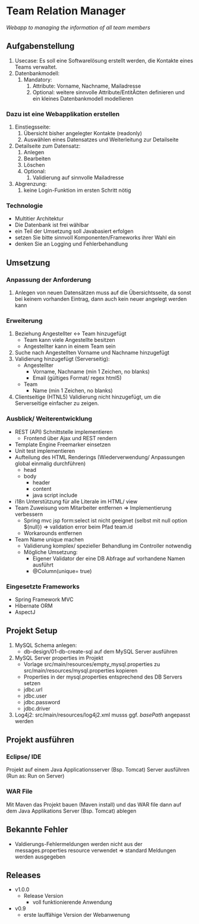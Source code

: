 # Team Relation Manager
_Webapp to managing the information of all team members_

## Aufgabenstellung
1. Usecase: Es soll eine Softwarelösung erstellt werden, die Kontakte eines Teams verwaltet.
2. Datenbankmodell:
    1. Mandatory:
        1. Attribute: Vorname, Nachname, Mailadresse
        2. Optional: weitere sinnvolle Attribute/EntitÃ¤ten definieren und ein kleines Datenbankmodell modellieren

### Dazu ist eine Webapplikation erstellen
1. Einstiegsseite:
    1. Übersicht bisher angelegter Kontakte (readonly)
    2. Auswählen eines Datensatzes und Weiterleitung zur Detailseite
2. Detailseite zum Datensatz:
    1. Anlegen
    2. Bearbeiten
    3. Löschen
    4. Optional:
        1. Validierung auf sinnvolle Mailadresse
4. Abgrenzung:
    1. keine Login-Funktion im ersten Schritt nötig

### Technologie
* Multitier Architektur
* Die Datenbank ist frei wählbar
* ein Teil der Umsetzung soll Javabasiert erfolgen
* setzen Sie bitte sinnvoll Komponenten/Frameworks ihrer Wahl ein
* denken Sie an Logging und Fehlerbehandlung

## Umsetzung
### Anpassung der Anforderung
1. Anlegen von neuen Datensätzen muss auf die Übersichtsseite, da sonst bei keinem vorhanden Eintrag, dann auch kein neuer angelegt werden kann

### Erweiterung
1. Beziehung Angestellter <-> Team hinzugefügt
    * Team kann viele Angestellte besitzen
    * Angestellter kann in einem Team sein
2. Suche nach Angestellten Vorname und Nachname hinzugefügt
3. Validierung hinzugefügt (Serverseitig):
    * Angestellter
        * Vorname, Nachname (min 1 Zeichen, no blanks)
        * Email (gültiges Format/ regex html5)
    * Team
        * Name (min 1 Zeichen, no blanks)
4. Clientseitige (HTNL5) Validierung nicht hinzugefügt, um die Serverseitige einfacher zu zeigen.

### Ausblick/ Weiterentwicklung
* REST (API) Schnittstelle implementieren
    * Frontend über Ajax und REST rendern
* Template Engine Freemarker einsetzen
* Unit test implementieren
* Aufteilung des HTML Renderings (Wiederverwendung/ Anpassungen global einmalig durchführen)
    * head
    * body
        * header
        * content
        * java script include
* i18n Unterstützung für alle Literale im HTML/ view
* Team Zuweisung vom Mitarbeiter entfernen => Implementierung verbessern
    * Spring mvc jsp form:select ist nicht geeignet (selbst mit null option $(null}) => validation error beim Pfad team.id
    * Workarounds entfernen
* Team Name unique machen
	 * Validierung komplex/ spezieller Behandlung im Controller notwendig
	 * Mögliche Umsetzung:
	     * Eigener Validator der eine DB Abfrage auf vorhandene Namen ausführt
	     * @Column(unique= true)

### Eingesetzte Frameworks
* Spring Framework MVC
* Hibernate ORM
* AspectJ

## Projekt Setup
1. MySQL Schema anlegen:
    * db-design/01-db-create-sql auf dem MySQL Server ausführen
2. MySQL Server properties im Projekt
    * Vorlage src/main/resources/empty_mysql.properties zu src/main/resources/mysql.properties kopieren 
    * Properties in der mysql.properties entsprechend des DB Servers setzen
    * jdbc.url
    * jdbc.user
    * jdbc.password
    * jdbc.driver
3. Log4j2: src/main/resources/log4j2.xml musss ggf. _basePath_ angepasst werden

## Projekt ausführen
### Eclipse/ IDE
Projekt auf einem Java Applicationsserver (Bsp. Tomcat) Server ausführen (Run as: Run on Server)

### WAR File
Mit Maven das Projekt bauen (Maven install) und das WAR file dann auf dem Java Applikations Server (Bsp. Tomcat) ablegen

## Bekannte Fehler
* Valdierungs-Fehlermeldungen werden nicht aus der messages.properties resource verwendet => standard Meldungen werden ausgegeben

## Releases
* v1.0.0
    * Release Version
		* voll funktionierende Anwendung
* v0.9
    * erste lauffähige Version der Webanwenung
